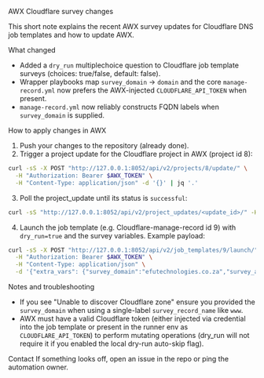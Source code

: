 AWX Cloudflare survey changes

This short note explains the recent AWX survey updates for Cloudflare DNS job templates and how to update AWX.

What changed
- Added a `dry_run` multiplechoice question to Cloudflare job template surveys (choices: true/false, default: false).
- Wrapper playbooks map `survey_domain` -> `domain` and the core `manage-record.yml` now prefers the AWX-injected `CLOUDFLARE_API_TOKEN` when present.
- `manage-record.yml` now reliably constructs FQDN labels when `survey_domain` is supplied.

How to apply changes in AWX
1. Push your changes to the repository (already done).
2. Trigger a project update for the Cloudflare project in AWX (project id 8):

```bash
curl -sS -X POST "http://127.0.0.1:8052/api/v2/projects/8/update/" \
  -H "Authorization: Bearer $AWX_TOKEN" \
  -H "Content-Type: application/json" -d '{}' | jq '.'
```

3. Poll the project_update until its status is `successful`:

```bash
curl -sS "http://127.0.0.1:8052/api/v2/project_updates/<update_id>/" -H "Authorization: Bearer $AWX_TOKEN" | jq '.status'
```

4. Launch the job template (e.g. Cloudflare-manage-record id 9) with `dry_run=true` and the survey variables. Example payload:

```bash
curl -sS -X POST "http://127.0.0.1:8052/api/v2/job_templates/9/launch/" \
  -H "Authorization: Bearer $AWX_TOKEN" \
  -H "Content-Type: application/json" \
  -d '{"extra_vars": {"survey_domain":"efutechnologies.co.za","survey_action":"create","survey_record_name":"www","survey_record_type":"A","survey_record_value":"1.2.3.4","dry_run":"true"}}' | jq '.'
```

Notes and troubleshooting
- If you see "Unable to discover Cloudflare zone" ensure you provided the `survey_domain` when using a single-label `survey_record_name` like `www`.
- AWX must have a valid Cloudflare token (either injected via credential into the job template or present in the runner env as `CLOUDFLARE_API_TOKEN`) to perform mutating operations (dry_run will not require it if you enabled the local dry-run auto-skip flag).

Contact
If something looks off, open an issue in the repo or ping the automation owner.
